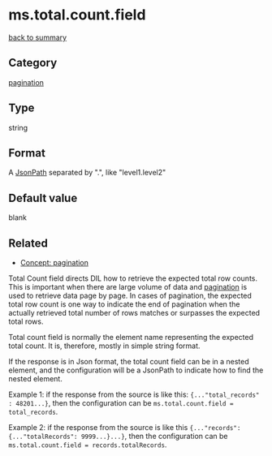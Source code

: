 # ms.total.count.field

[back to summary](https://github.com/linkedin/data-integration-library/blob/master/docs/parameters/summary.md)

## Category
[pagination](https://github.com/linkedin/data-integration-library/blob/master/docs/parameters/pagination-parameters.md)

## Type
string

## Format
A [JsonPath](https://github.com/linkedin/data-integration-library/blob/master/docs/concepts/json-path.md) separated by ".", like "level1.level2"

## Default value
blank

## Related 

- [Concept: pagination](https://github.com/linkedin/data-integration-library/blob/master/docs/concepts/pagination.md)

Total Count field directs DIL how to retrieve the expected total row counts. This is important when there are large
volume of data and [pagination](https://github.com/linkedin/data-integration-library/blob/master/docs/concepts/pagination.md) 
is used to retrieve data page by page. In cases of pagination, the expected total row count is one way to indicate
the end of pagination when the actually retrieved total number of rows matches or surpasses the expected total rows.

Total count field is normally the element name representing the expected total count. It is, therefore, mostly in 
simple string format.

If the response is in Json format, the total count field can be in a nested element, and the configuration will 
be a JsonPath to indicate how to find the nested element.  

Example 1: if the response from the source is like this: `{..."total_records" : 48201...}`, then the configuration can be
`ms.total.count.field = total_records`.

Example 2: if the response from the source is like this `{..."records": {..."totalRecords": 9999...}...}`, then
the configuration can be `ms.total.count.field = records.totalRecords`. 




